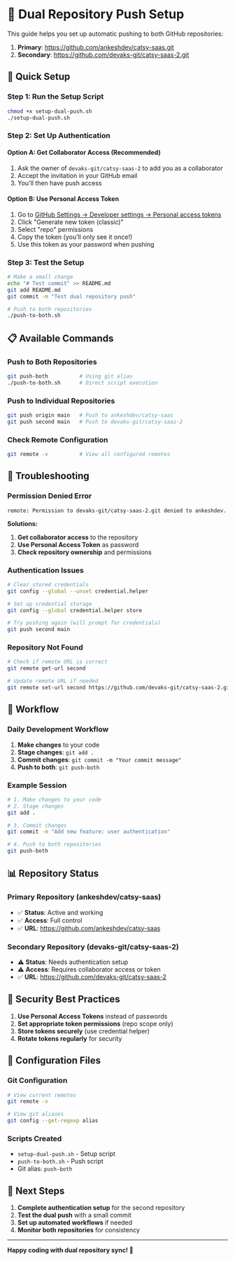 # 🔄 Dual Repository Push Setup

This guide helps you set up automatic pushing to both GitHub repositories:

1. **Primary**: https://github.com/ankeshdev/catsy-saas.git
2. **Secondary**: https://github.com/devaks-git/catsy-saas-2.git

## 🚀 Quick Setup

### Step 1: Run the Setup Script
```bash
chmod +x setup-dual-push.sh
./setup-dual-push.sh
```

### Step 2: Set Up Authentication

#### Option A: Get Collaborator Access (Recommended)
1. Ask the owner of `devaks-git/catsy-saas-2` to add you as a collaborator
2. Accept the invitation in your GitHub email
3. You'll then have push access

#### Option B: Use Personal Access Token
1. Go to [GitHub Settings → Developer settings → Personal access tokens](https://github.com/settings/tokens)
2. Click "Generate new token (classic)"
3. Select "repo" permissions
4. Copy the token (you'll only see it once!)
5. Use this token as your password when pushing

### Step 3: Test the Setup
```bash
# Make a small change
echo "# Test commit" >> README.md
git add README.md
git commit -m "Test dual repository push"

# Push to both repositories
./push-to-both.sh
```

## 📋 Available Commands

### Push to Both Repositories
```bash
git push-both          # Using git alias
./push-to-both.sh      # Direct script execution
```

### Push to Individual Repositories
```bash
git push origin main   # Push to ankeshdev/catsy-saas
git push second main   # Push to devaks-git/catsy-saas-2
```

### Check Remote Configuration
```bash
git remote -v          # View all configured remotes
```

## 🔧 Troubleshooting

### Permission Denied Error
```
remote: Permission to devaks-git/catsy-saas-2.git denied to ankeshdev.
```

**Solutions:**
1. **Get collaborator access** to the repository
2. **Use Personal Access Token** as password
3. **Check repository ownership** and permissions

### Authentication Issues
```bash
# Clear stored credentials
git config --global --unset credential.helper

# Set up credential storage
git config --global credential.helper store

# Try pushing again (will prompt for credentials)
git push second main
```

### Repository Not Found
```bash
# Check if remote URL is correct
git remote get-url second

# Update remote URL if needed
git remote set-url second https://github.com/devaks-git/catsy-saas-2.git
```

## 🎯 Workflow

### Daily Development Workflow
1. **Make changes** to your code
2. **Stage changes**: `git add .`
3. **Commit changes**: `git commit -m "Your commit message"`
4. **Push to both**: `git push-both`

### Example Session
```bash
# 1. Make changes to your code
# 2. Stage changes
git add .

# 3. Commit changes
git commit -m "Add new feature: user authentication"

# 4. Push to both repositories
git push-both
```

## 📊 Repository Status

### Primary Repository (ankeshdev/catsy-saas)
- ✅ **Status**: Active and working
- ✅ **Access**: Full control
- ✅ **URL**: https://github.com/ankeshdev/catsy-saas

### Secondary Repository (devaks-git/catsy-saas-2)
- ⚠️ **Status**: Needs authentication setup
- ⚠️ **Access**: Requires collaborator access or token
- ✅ **URL**: https://github.com/devaks-git/catsy-saas-2

## 🔐 Security Best Practices

1. **Use Personal Access Tokens** instead of passwords
2. **Set appropriate token permissions** (repo scope only)
3. **Store tokens securely** (use credential helper)
4. **Rotate tokens regularly** for security

## 📝 Configuration Files

### Git Configuration
```bash
# View current remotes
git remote -v

# View git aliases
git config --get-regexp alias
```

### Scripts Created
- `setup-dual-push.sh` - Setup script
- `push-to-both.sh` - Push script
- Git alias: `push-both`

## 🚀 Next Steps

1. **Complete authentication setup** for the second repository
2. **Test the dual push** with a small commit
3. **Set up automated workflows** if needed
4. **Monitor both repositories** for consistency

---

**Happy coding with dual repository sync! 🎉** 